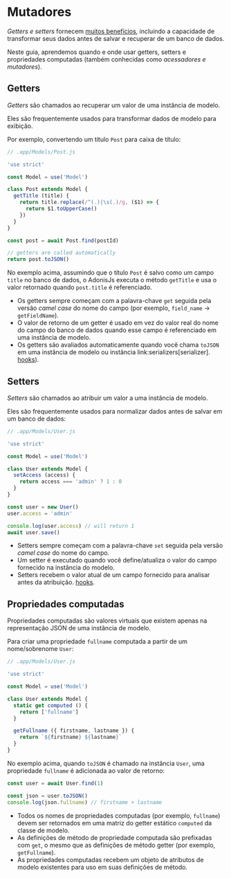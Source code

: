 # Mutadores

*Getters e setters* fornecem [muitos benefícios](https://stackoverflow.com/a/1568230/1210490), incluindo a capacidade de transformar seus dados antes de salvar e recuperar de um banco de dados.

Neste guia, aprendemos quando e onde usar getters, setters e propriedades computadas (também conhecidas como *acessadores e mutadores*).

## Getters
*Getters* são chamados ao recuperar um valor de uma instância de modelo.

Eles são frequentemente usados ​​para transformar dados de modelo para exibição.

Por exemplo, convertendo um título `Post` para caixa de título:

```js
// .app/Models/Post.js

'use strict'

const Model = use('Model')

class Post extends Model {
  getTitle (title) {
    return title.replace(/^(.)|\s(.)/g, ($1) => {
      return $1.toUpperCase()
    })
  }
}
```

```js
const post = await Post.find(postId)

// getters are called automatically
return post.toJSON()
```

No exemplo acima, assumindo que o título `Post` é salvo como um campo `title` no banco de dados, o AdonisJs executa o método `getTitle` e usa o valor retornado quando `post.title` é referenciado.

- Os getters sempre começam com a palavra-chave `get` seguida pela versão *camel case* do nome do campo (por exemplo, `field_name` → `getFieldName`).
- O valor de retorno de um getter é usado em vez do valor real do nome do campo do banco de dados quando esse campo é referenciado em uma instância de modelo.
- Os getters são avaliados automaticamente quando você chama `toJSON` em uma instância de modelo ou instância link:serializers[serializer].
[hooks](/docs/08-Lucid-ORM/02-Hooks.md)).

## Setters
*Setters* são chamados ao atribuir um valor a uma instância de modelo.

Eles são frequentemente usados ​​para normalizar dados antes de salvar em um banco de dados:

```js
// .app/Models/User.js

'use strict'

const Model = use('Model')

class User extends Model {
  setAccess (access) {
    return access === 'admin' ? 1 : 0
  }
}
```

```js
const user = new User()
user.access = 'admin'

console.log(user.access) // will return 1
await user.save()
```

- Setters sempre começam com a palavra-chave `set` seguida pela versão *camel case* do nome do campo.
- Um setter é executado quando você define/atualiza o valor do campo fornecido na instância do modelo.
- Setters recebem o valor atual de um campo fornecido para analisar antes da atribuição. [hooks](/docs/08-Lucid-ORM/02-Hooks.md).

## Propriedades computadas
Propriedades computadas são valores virtuais que existem apenas na representação JSON de uma instância de modelo.

Para criar uma propriedade `fullname` computada a partir de um nome/sobrenome `User`:

```js
// .app/Models/User.js

'use strict'

const Model = use('Model')

class User extends Model {
  static get computed () {
    return ['fullname']
  }

  getFullname ({ firstname, lastname }) {
    return `${firstname} ${lastname}`
  }
}
```

No exemplo acima, quando `toJSON` é chamado na instância `User`, uma propriedade `fullname` é adicionada ao valor de retorno:

```js
const user = await User.find(1)

const json = user.toJSON()
console.log(json.fullname) // firstname + lastname
```

- Todos os nomes de propriedades computadas (por exemplo, `fullname`) devem ser retornados em uma matriz do getter estático `computed` da classe de modelo.
- As definições de método de propriedade computada são prefixadas com `get`, o mesmo que as definições de método getter (por exemplo, `getFullname`).
- As propriedades computadas recebem um objeto de atributos de modelo existentes para uso em suas definições de método.
